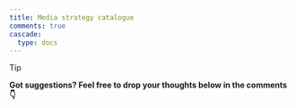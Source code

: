 ```yaml
---
title: Media strategy catalogue
comments: true
cascade:
  type: docs
---
```

> [!TIP]
> **Got suggestions? Feel free to drop your thoughts below in the comments 👇**
